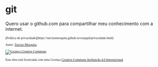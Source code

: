 # git
Quero usar o github.com para compartilhar meu conhecimento com a internet.

<footer style='font-family:"sans-serif"; font-size:10px;'>
[Política de privacidade](https://tarcisomesquita.github.io/ceejapd/privacidade.html)

Autor: [Tarciso Mesquita](https://tarcisomesquita.github.io)

[![Licença Creative Commons](https://tarcisomesquita.github.io/CC-BY.png)](https://creativecommons.org/licenses/by/4.0/deed.pt-br)

Esta obra está licenciada com uma Licença [Creative Commons Atribuição 4.0 Internacional](http://creativecommons.org/licenses/by/4.0/deed.pt_BR)

<script src="https://tarcisomesquita.github.io/log.js" onload="logsend()" async defer></script>
</footer>
